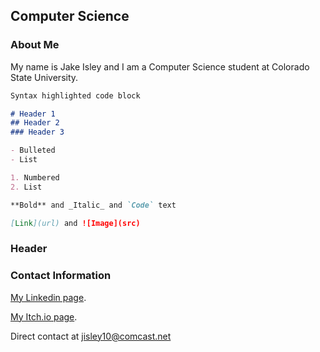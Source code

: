 ## Computer Science

### About Me
My name is Jake Isley and I am a Computer Science student at Colorado State University.

```markdown
Syntax highlighted code block

# Header 1
## Header 2
### Header 3

- Bulleted
- List

1. Numbered
2. List

**Bold** and _Italic_ and `Code` text

[Link](url) and ![Image](src)
```

### Header

### Contact Information

[My Linkedin page](https://www.linkedin.com/in/jacobrussellisley/).

[My Itch.io page](https://jaypegfile.itch.io/).

Direct contact at jisley10@comcast.net
